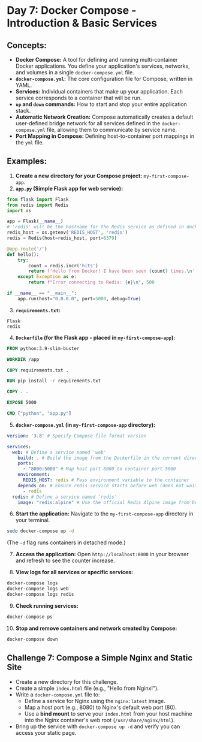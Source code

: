 # Day 7: Docker Compose - Introduction & Basic Services

## **Concepts:**

  * **Docker Compose:** A tool for defining and running multi-container Docker applications. You define your application's services, networks, and volumes in a single `docker-compose.yml` file.
  * **`docker-compose.yml`:** The core configuration file for Compose, written in YAML.
  * **Services:** Individual containers that make up your application. Each service corresponds to a container that will be run.
  * **`up` and `down` commands:** How to start and stop your entire application stack.
  * **Automatic Network Creation:** Compose automatically creates a default user-defined bridge network for all services defined in the `docker-compose.yml` file, allowing them to communicate by service name.
  * **Port Mapping in Compose:** Defining host-to-container port mappings in the `yml` file.

## **Examples:**

1.  **Create a new directory for your Compose project:** `my-first-compose-app`.
2.  **`app.py` (Simple Flask app for web service):**
```python
from flask import Flask
from redis import Redis
import os

app = Flask(__name__)
# 'redis' will be the hostname for the Redis service as defined in docker-compose.yml
redis_host = os.getenv('REDIS_HOST', 'redis')
redis = Redis(host=redis_host, port=6379) 

@app.route('/')
def hello():
    try:
        count = redis.incr('hits')
        return f'Hello from Docker! I have been seen {count} times.\n'
    except Exception as e:
        return f"Error connecting to Redis: {e}\n", 500

if __name__ == "__main__":
    app.run(host="0.0.0.0", port=5000, debug=True)
```

3.  **`requirements.txt`:**
```
Flask
redis
```

4.  **`Dockerfile` (for the Flask app - placed in `my-first-compose-app`):**
```dockerfile
FROM python:3.9-slim-buster

WORKDIR /app

COPY requirements.txt .

RUN pip install -r requirements.txt

COPY . .

EXPOSE 5000

CMD ["python", "app.py"]
```

5.  **`docker-compose.yml` (in `my-first-compose-app` directory):**
```yaml
version: '3.8' # Specify Compose file format version

services:
  web: # Define a service named 'web'
    build: . # Build the image from the Dockerfile in the current directory
    ports:
      - "8000:5000" # Map host port 8000 to container port 5000
    environment:
      REDIS_HOST: redis # Pass environment variable to the container
    depends_on: # Ensure redis service starts before web (does not wait for readiness)
      - redis 
  redis: # Define a service named 'redis'
    image: "redis:alpine" # Use the official Redis Alpine image from Docker Hub
```

6.  **Start the application:**
Navigate to the `my-first-compose-app` directory in your terminal.
```bash
sudo docker-compose up -d
```
(The `-d` flag runs containers in detached mode.)

7.  **Access the application:** Open `http://localhost:8000` in your browser and refresh to see the counter increase.

8.  **View logs for all services or specific services:**
```bash
docker-compose logs
docker-compose logs web
docker-compose logs redis
```

9.  **Check running services:**
```bash
docker-compose ps
```

10. **Stop and remove containers and network created by Compose:**
```bash
docker-compose down
```

## **Challenge 7: Compose a Simple Nginx and Static Site**

  * Create a new directory for this challenge.
  * Create a simple `index.html` file (e.g., "Hello from Nginx\!").
  * Write a `docker-compose.yml` file to:
      * Define a service for Nginx using the `nginx:latest` image.
      * Map a host port (e.g., 8080) to Nginx's default web port (80).
      * Use a **bind mount** to serve your `index.html` from your host machine into the Nginx container's web root (`/usr/share/nginx/html`).
  * Bring up the service with `docker-compose up -d` and verify you can access your static page.

